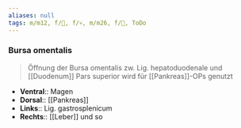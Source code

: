 ```yaml
---
aliases: null
tags: m/m12, f/💩, f/💀, m/m26, f/🔪, ToDo
---
```

### Bursa omentalis
> Öffnung der Bursa omentalis zw. Lig. hepatoduodenale und [[Duodenum]] Pars superior wird für [[Pankreas]]-OPs genutzt
- **Ventral**:: Magen
- **Dorsal**:: [[Pankreas]]
- **Links**:: Lig. gastrosplenicum
- **Rechts**:: [[Leber]] und so